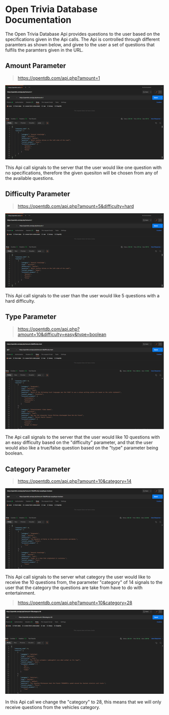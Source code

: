 # Open Trivia Database Documentation
The Open Trivia Database Api provides questions to the user based on the specifications given in the Api calls.  The Api is controlled through different paramters as shown below, and givee to the user a set of questions that fulfils the paramters given in the URL.

## Amount Parameter
> https://opentdb.com/api.php?amount=1

![image1](image1.png)

This Api call signals to the server that the user would like one question with no specifications, therefore the given quesiton will be chosen from any of the available questions.

## Difficulty Parameter
> https://opentdb.com/api.php?amount=5&difficulty=hard

![image2](image2.png)

This Api call signals to the user than the user would like 5 questions with a hard difficulty.

## Type Parameter
> https://opentdb.com/api.php?amount=10&difficulty=easy&type=boolean

![image3](image3.png)

The Api call signals to the server that the user would like 10 questions with an easy difficulty based on the "difficulty" parameter, and that the user would also like a true/false question based on the "type" parameter being boolean.

## Category Parameter
> https://opentdb.com/api.php?amount=10&category=14

![image4](image4.png)

This Api call signals to the server what category the user would like to receive the 10 questions from, the parameter "category" of 14 signals to the user that the category the questions are take from have to do with entertainment.

> https://opentdb.com/api.php?amount=10&category=28

![image5](image5.png)

In this Api call we change the "category" to 28, this means that we will only receive questions from the vehicles category.